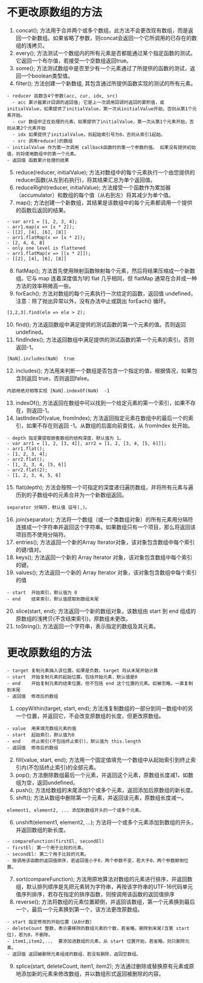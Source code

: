 
# 不更改原数组的方法
1. concat(); 方法用于合并两个或多个数组。此方法不会更改现有数组，而是返回一个新数组。如果省略了参数，则concat会返回一个它所调用的已存在的数组的浅拷贝。
2. every(); 方法测试一个数组内的所有元素是否都能通过某个指定函数的测试。它返回一个布尔值，若接受一个空数组返回true。
3. some(); 方法测试数组中是否至少有一个元素通过了所提供的函数的测试，返回一个boolean类型值。
4. filter(); 方法创建一个新数组, 其包含通过所提供函数实现的测试的所有元素。
```
- reducer 函数含4个参数(acc, cur, idx, src)
  - acc 累计器累计回调的返回值; 它是上一次调用回调时返回的累积值，或initialValue，如果提供了initialValue，第一次从initialValue开始，否则从第1个元素开始。
  - cur 数组中正在处理的元素。如果提供了initialValue，第一次从第1个元素开始，否则从第2个元素开始
  - idx 如果提供了initialValue，则起始索引号为0，否则从索引1起始。
  - src 调用reduce()的数组
- initialValue 作为第一次调用 callback函数时的第一个参数的值。 如果没有提供初始值，则将使用数组中的第一个元素。
- 返回值 函数累计处理的结果
```
5. reduce(reducer, initialValue); 方法对数组中的每个元素执行一个由您提供的reducer函数(从左到右执行)，将其结果汇总为单个返回值。
6. reduceRight(reducer, initialValue); 方法接受一个函数作为累加器（accumulator）和数组的每个值（从右到左）将其减少为单个值。
7. map(); 方法创建一个新数组，其结果是该数组中的每个元素都调用一个提供的函数后返回的结果。
```
- var arr1 = [1, 2, 3, 4];
- arr1.map(x => [x * 2]); 
- [[2], [4], [6], [8]]
- arr1.flatMap(x => [x * 2]);
- [2, 4, 6, 8]
- only one level is flattened
- arr1.flatMap(x => [[x * 2]]);
- [[2], [4], [6], [8]]
```
8. flatMap(); 方法首先使用映射函数映射每个元素，然后将结果压缩成一个新数组。它与 map 连着深度值为1的 flat 几乎相同，但 flatMap 通常在合并成一种方法的效率稍微高一些。
9. forEach(); 方法对数组的每个元素执行一次给定的函数，返回值 undefined，注意：除了抛出异常以外，没有办法中止或跳出 forEach() 循环。
```
[1,2,3].find(ele => ele > 2);
```
10. find(); 方法返回数组中满足提供的测试函数的第一个元素的值。否则返回 undefined。
11. findIndex(); 方法返回数组中满足提供的测试函数的第一个元素的索引。否则返回-1。
```
[NaN].includes(NaN)  true
```
12. includes(); 方法用来判断一个数组是否包含一个指定的值，根据情况，如果包含则返回 true，否则返回false。
```
内部用绝对相等实现 [NaN].indexOf(NaN)  -1
```
13. indexOf(); 方法返回在数组中可以找到一个给定元素的第一个索引，如果不存在，则返回-1。
14. lastIndexOf(value, fromIndex); 方法返回指定元素在数组中的最后一个的索引，如果不存在则返回 -1。从数组的后面向前查找，从 fromIndex 处开始。
```
- depth 指定要提取嵌套数组的结构深度，默认值为 1。
- var arr1 = [1, 2, [3, 4]], arr2 = [1, 2, [3, 4, [5, 6]]];
- arr1.flat();
- [1, 2, 3, 4];
- arr2.flat();
- [1, 2, 3, 4, [5, 6]]
- arr2.flat(2);
- [1, 2, 3, 4, 5, 6]
```
15. flat(depth); 方法会按照一个可指定的深度递归遍历数组，并将所有元素与遍历到的子数组中的元素合并为一个新数组返回。
```
separator 分隔符，默认值 逗号(,)。
```
16. join(separator); 方法将一个数组（或一个类数组对象）的所有元素用分隔符连接成一个字符串并返回这个字符串。如果数组只有一个项目，那么将返回该项目而不使用分隔符。
17. entries(); 方法返回一个新的Array Iterator对象，该对象包含数组中每个索引的键/值对。
18. keys(); 方法返回一个新的 Array Iterator 对象，该对象包含数组中每个索引的键。
19. values(); 方法返回一个新的 Array Iterator 对象，该对象包含数组中每个索引的值
```
- start  开始索引，默认值为 0
- end    结束索引，默认值提取到数组末尾
```
20. slice(start, end); 方法返回一个新的数组对象，该数组由 start 到 end 组成的原数组的浅拷贝(不含结束索引)，原数组未更改。
21. toString(); 方法返回一个字符串，表示指定的数组及其元素。


# 更改原数组的方法
```
- target 复制元素插入该位置。如果是负数，target 将从末尾开始计算
- start  开始复制元素的起始位置。包括开始元素，默认值是0
- end    开始复制元素的结束位置。但不包括 end 这个位置的元素。如被忽略，一直复制到末尾
- 返回值  修改后的数组
```
1. copyWithin(target, start, end);  方法浅复制数组的一部分到同一数组中的另一个位置，并返回它，不会改变原数组的长度，但更改原数组。
```
- value  用来填充数组元素的值
- start  起始索引，默认值为0
- end    终止索引(不包括终止索引)，默认值为 this.length
- 返回值  修改后的数组
```
2. fill(value, start, end);  方法用一个固定值填充一个数组中从起始索引到终止索引内(不包括终止索引)的全部元素。
3. pop(); 方法删除数组最后一个元素，并返回这个元素，原数组长度减1，如数组为空，返回undefined。
4. push(); 方法给数组的末尾添加1个或多个元素，返回添加后原数组的新长度。
5. shift(); 方法从数组中删除第一个元素，并返回该元素，原数组长度减一。
```
element1, element2, ... 添加到数组开头的一个或多个元素。
```
6. unshift(element1, element2, ...); 方法将一个或多个元素添加到数组的开头，并返回数组的新长度。
```
- compareFunction(firstEl, secondEl) 
- firstEl: 第一个用于比较的元素。
- secondEl: 第二个用于比较的元素。
- 按调用该函数的返回值排序，若返回值小于0，两个参数不变，若大于0，两个参数颠倒位置。
```
7. sort(compareFunction); 方法用原地算法对数组的元素进行排序，并返回数组，默认排列顺序是先把元素转为字符串，再按该字符串的UTF-16代码单元值序列排序，若存在指定的排序函数，则按调用该函数的返回值排序
8. reverse(); 方法将数组的元素位置颠倒，并返回该数组，第一个元素换到最后一个，最后一个元素换到第一个，该方法更改原数组。
```
- start 指定修改的开始位置（从0计数）
- deleteCount 整数，表示要移除的数组元素的个数，若省略，删除到末尾(含第 start 位)，若为0，不删除。
- item1,item2,...  要添加进数组的元素，从 start 位置开始，若省略，则只删除元素。
- 返回值 返回被删除元素组成的数组，若没有删除，返回空数组。
```
9. splice(start, deleteCount, item1, item2); 方法通过删除或替换原有元素或原地添加新的元素来修改数组，并以数组形式返回被删除的内容。




